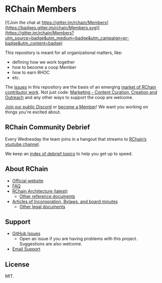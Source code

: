 # RChain Members

[![Join the chat at https://gitter.im/rchain/Members](https://badges.gitter.im/rchain/Members.svg)](https://gitter.im/rchain/Members?utm_source=badge&utm_medium=badge&utm_campaign=pr-badge&utm_content=badge)

This repository is meant for all organizational matters, like:
- defining how we work together
- how to become a coop Member
- how to earn RHOC
- etc.

The [issues](https://github.com/rchain/Members/issues) in this repository 
are the basis of an emerging [market of RChain contributor work](CONTRIBUTING.md).
Not just code: [Marketing - Content Curation, Creation and Outreach][comm] 
and any other ways to support the coop are welcome.

[Join our public Discord](https://discord.gg/fvY8qhx) or
[become a Member](https://member.rchain.coop/#/sign-up)! 
We want you working on things you're excited about. 

[comm]: https://github.com/rchain/Members/projects/2

## RChain Community Debrief

Every Wednesday the team joins in a hangout that streams
to [RChain’s youtube channel][youtube].

[youtube]: https://www.youtube.com/channel/UCSS3jCffMiz574_q64Ukj_w

We keep an [index of debrief topics][debrief-ix] to help you get up to
speed.

[debrief-ix]: https://github.com/rchain/Members/wiki/Weekly-Debrief-Index

## About RChain
* [Official website](https://rchain.coop) 
* [FAQ](https://github.com/rchain/reference/blob/master/faq.md)
* [RChain Architecture (latest)](http://rchain-architecture.readthedocs.io/)
  * [Other reference documents](https://github.com/rchain/reference)
* [Articles of Incorporation, Bylaws, and board minutes](https://github.com/rchain/board)
  * [Other legal documents](https://github.com/rchain/legaldocs)

## Support

* [GitHub Issues](https://github.com/rchain/Members/issues)
  * Open an issue if you are having problems with this project. Suggestions are also welcome.
* [Email Support](mailto:ops@rchain.coop)

## License

MIT.

